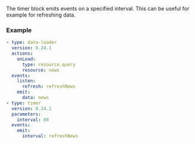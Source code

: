 The timer block emits events on a specified interval. This can be useful for example for refreshing
data.

### Example

```yaml
- type: data-loader
  version: 0.24.1
  actions:
    onLoad:
      type: resource.query
      resource: news
  events:
    listen:
      refresh: refreshNews
    emit:
      data: news
- type: timer
  version: 0.24.1
  parameters:
    interval: 60
  events:
    emit:
      interval: refreshNews
```
